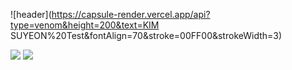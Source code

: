 ![header](https://capsule-render.vercel.app/api?type=venom&height=200&text=KIM SUYEON%20Test&fontAlign=70&stroke=00FF00&strokeWidth=3)

<img src="https://img.shields.io/badge/3776AB
  style=flat-square&logo=firebase&logoColor=white"/>
<img src="https://img.shields.io/badge/276DC3
  style=flat-square&logo=firebase&logoColor=white"/>
